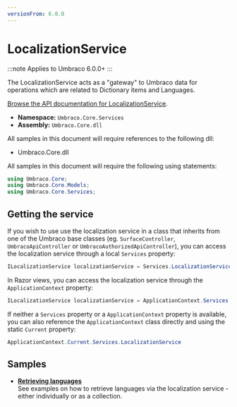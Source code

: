 ```yaml
---
versionFrom: 6.0.0
---
```


# LocalizationService

:::note
Applies to Umbraco 6.0.0+
:::

The LocalizationService acts as a "gateway" to Umbraco data for operations which are related to Dictionary items and Languages.

[Browse the API documentation for LocalizationService](https://our.umbraco.com/apidocs/v7/csharp/api/Umbraco.Core.Services.LocalizationService.html).

 * **Namespace:** `Umbraco.Core.Services`
 * **Assembly:** `Umbraco.Core.dll`

All samples in this document will require references to the following dll:

* Umbraco.Core.dll

All samples in this document will require the following using statements:

```csharp
using Umbraco.Core;
using Umbraco.Core.Models;
using Umbraco.Core.Services;
```

## Getting the service

If you wish to use use the localization service in a class that inherits from one of the Umbraco base classes (eg. `SurfaceController`, `UmbracoApiController` or `UmbracoAuthorizedApiController`), you can access the localization service through a local `Services` property:

```csharp
ILocalizationService localizationService = Services.LocalizationService;
```

In Razor views, you can access the localization service through the `ApplicationContext` property:

```csharp
ILocalizationService localizationService = ApplicationContext.Services.LocalizationService;
```

If neither a `Services` property or a `ApplicationContext` property is available, you can also reference the `ApplicationContext` class directly and using the static `Current` property:

```csharp
ApplicationContext.Current.Services.LocalizationService
```

## Samples

* [**Retrieving languages**](Retrieving-languages.md)<br />See examples on how to retrieve languages via the localization service - either individually or as a collection.
